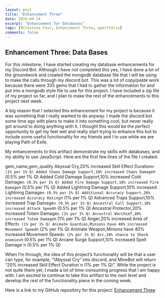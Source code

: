 ```yaml
---
layout: post
title: "Enhancement Three"
date: 2019-04-14
excerpt: "Enhancement for Databases"
tags: [Milestone Four, Enhancement Three, eportfolio]
comments: false
---
```


## Enhancement Three: Data Bases

For this milestone, I have started creating my database enhancements for my Discord Bot.  Although I have not completed this yes, I have done a lot of the groundwork and created the mongodb database file that I will be using to make the calls through my discord bot.  This was a lot of copy/paste work because there were 335 gems that I had to gather the information for and put into a mongodb style file to use for this project.  I have included a zip file of my project so far, and I plan to make the rest of the enhancements to this project next week.

A big reason that I selected this enhancement for my project is because it was something that I really wanted to do anyway.  I made the discord bot some time ago with plans to make it into something cool, but never really got around to doing anything with it.  I thought this would be the perfect opportunity to get my feet wet and really start trying to enhance this bot to include some useful functionality for my friends and I to use while we are playing Path of Exile.

My enhancements to this artifact demonstrate my skills with databases, and my ability to use JavaScript.  Here are the first few lines of the file I created:

gem_name,gem_quality
Abyssal Cry,20% increased Skill Effect Duration`n (1% per 1% Q)
Added Chaos Damage Support,10% increased Chaos Damage`n (0.5% per 1% Q)
Added Cold Damage Support,10% increased Cold Damage`n (0.5% per 1% Q)
Added Fire Damage Support,10% increased Fire Damage`n (0.5% per 1% Q)
Added Lightning Damage Support,10% increased Lightning Damage`n (0.5% per 1% Q)
Additional Accuracy Support,20% increased Accuracy Rating`n (1% per 1% Q)
Advanced Traps Support,10% increased Trap Damage`n (0.5% per 1% Q)
Ancestral Call Support,10% increased Attack Speed`n (0.5% per 1% Q)
Ancestral Protector,20% increased Totem Damage`n (1% per 1% Q)
Ancestral Warchief,20% increased Totem Damage`n (1% per 1% Q)
Anger,20% increased Area of Effect`n (1% per 1% Q)
Animate Guardian,Minions have 40% increased Movement Speed`n (2% per 1% Q)
Animate Weapon,Minions have 40% increased Movement Speed`n (2% per 1% Q)
Arc,10% chance to Shock enemies`n (0.5% per 1% Q)
Arcane Surge Support,10% increased Spell Damage`n (0.5% per 1% Q)

When I’m through, the idea of this project’s functionality will be that a user can type, for example, “!Abyssal Cry” into discord, and MineBot will return “20% increased Skill Effect Duration`n (1% per 1% Q)”.  While the project is not quite there yet, I made a lot of time-consuming progress that I am happy with.  I am excited to continue to take this artifact to the next level and develop the rest of the functionality piece in the coming week.

Here is a link to my GitHub repository for this project:
[Enhancement Three](https://github.com/MegAlgarin/discord-bot) 